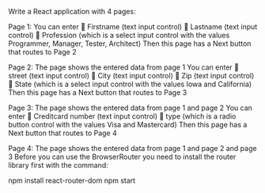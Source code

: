 Write a React application with 4 pages:

Page 1:
You can enter
 Firstname (text input control)
 Lastname (text input control)
 Profession (which is a select input control with the values Programmer, Manager, Tester,
Architect)
Then this page has a Next button that routes to Page 2

Page 2:
The page shows the entered data from page 1
You can enter
 street (text input control)
 City (text input control)
 Zip (text input control)
 State (which is a select input control with the values Iowa and California)
Then this page has a Next button that routes to Page 3

Page 3:
The page shows the entered data from page 1 and page 2
You can enter
 Creditcard number (text input control)
 type (which is a radio button control with the values Visa and Mastercard)
Then this page has a Next button that routes to Page 4

Page 4:
The page shows the entered data from page 1 and page 2 and page 3
Before you can use the BrowserRouter you need to install the router library first with the command:

npm install react-router-dom
npm start
